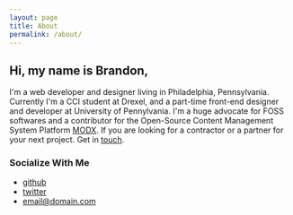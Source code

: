 ```yaml
---
layout: page
title: About
permalink: /about/
---
```


## Hi, my name is Brandon,

I'm a web developer and designer living in Philadelphia, Pennsylvania. Currently I'm a CCI student at Drexel, and a part-time front-end designer and developer at University of Pennylvania. I'm a huge advocate for FOSS softwares and a contributor for the Open-Source Content Management System Platform [MODX](http://www.modx.com). If you are looking for a contractor or a partner for your next project. Get in [touch](mailto:brandonhim@live.com).

### Socialize With Me
- [github](http://www.github.com/brh55)
- [twitter](http://www.twitter.com/himbrandon)
- [email@domain.com](mailto:brandonhim@live.com)
